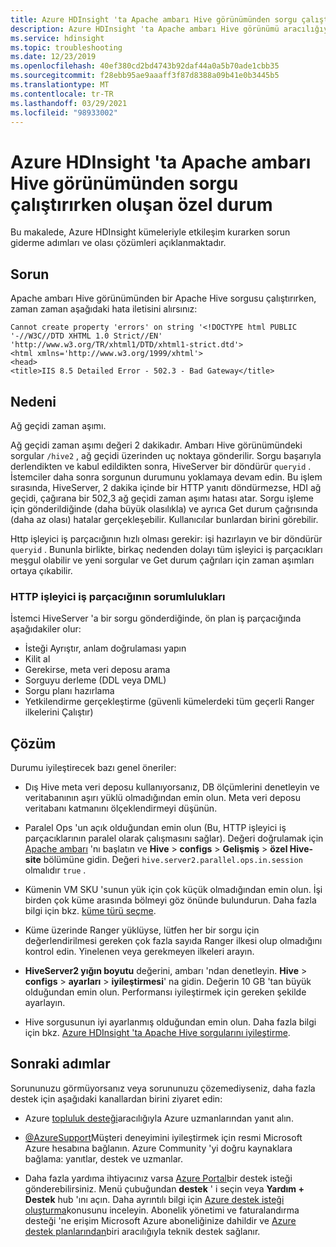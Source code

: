 ```yaml
---
title: Azure HDInsight 'ta Apache ambarı Hive görünümünden sorgu çalıştırırken oluşan özel durum
description: Azure HDInsight 'ta Apache ambarı Hive görünümü aracılığıyla Apache Hive sorguları çalıştırırken sorun giderme adımları.
ms.service: hdinsight
ms.topic: troubleshooting
ms.date: 12/23/2019
ms.openlocfilehash: 40ef380cd2bd4743b92daf44a0a5b70ade1cbb35
ms.sourcegitcommit: f28ebb95ae9aaaff3f87d8388a09b41e0b3445b5
ms.translationtype: MT
ms.contentlocale: tr-TR
ms.lasthandoff: 03/29/2021
ms.locfileid: "98933002"
---
```

# <a name="exception-when-running-queries-from-apache-ambari-hive-view-in-azure-hdinsight"></a>Azure HDInsight 'ta Apache ambarı Hive görünümünden sorgu çalıştırırken oluşan özel durum

Bu makalede, Azure HDInsight kümeleriyle etkileşim kurarken sorun giderme adımları ve olası çözümleri açıklanmaktadır.

## <a name="issue"></a>Sorun

Apache ambarı Hive görünümünden bir Apache Hive sorgusu çalıştırırken, zaman zaman aşağıdaki hata iletisini alırsınız:

```error
Cannot create property 'errors' on string '<!DOCTYPE html PUBLIC '-//W3C//DTD XHTML 1.0 Strict//EN' 'http://www.w3.org/TR/xhtml1/DTD/xhtml1-strict.dtd'>
<html xmlns='http://www.w3.org/1999/xhtml'>
<head>
<title>IIS 8.5 Detailed Error - 502.3 - Bad Gateway</title>
```

## <a name="cause"></a>Nedeni

Ağ geçidi zaman aşımı.

Ağ geçidi zaman aşımı değeri 2 dakikadır. Ambarı Hive görünümündeki sorgular `/hive2` , ağ geçidi üzerinden uç noktaya gönderilir. Sorgu başarıyla derlendikten ve kabul edildikten sonra, HiveServer bir döndürür `queryid` . İstemciler daha sonra sorgunun durumunu yoklamaya devam edin. Bu işlem sırasında, HiveServer, 2 dakika içinde bir HTTP yanıtı döndürmezse, HDI ağ geçidi, çağırana bir 502,3 ağ geçidi zaman aşımı hatası atar. Sorgu işleme için gönderildiğinde (daha büyük olasılıkla) ve ayrıca Get durum çağrısında (daha az olası) hatalar gerçekleşebilir. Kullanıcılar bunlardan birini görebilir.

Http işleyici iş parçacığının hızlı olması gerekir: işi hazırlayın ve bir döndürür `queryid` . Bununla birlikte, birkaç nedenden dolayı tüm işleyici iş parçacıkları meşgul olabilir ve yeni sorgular ve Get durum çağrıları için zaman aşımları ortaya çıkabilir.

### <a name="responsibilities-of-the-http-handler-thread"></a>HTTP işleyici iş parçacığının sorumlulukları

İstemci HiveServer 'a bir sorgu gönderdiğinde, ön plan iş parçacığında aşağıdakiler olur:

* İsteği Ayrıştır, anlam doğrulaması yapın
* Kilit al
* Gerekirse, meta veri deposu arama
* Sorguyu derleme (DDL veya DML)
* Sorgu planı hazırlama
* Yetkilendirme gerçekleştirme (güvenli kümelerdeki tüm geçerli Ranger ilkelerini Çalıştır)

## <a name="resolution"></a>Çözüm

Durumu iyileştirecek bazı genel öneriler:

* Dış Hive meta veri deposu kullanıyorsanız, DB ölçümlerini denetleyin ve veritabanının aşırı yüklü olmadığından emin olun. Meta veri deposu veritabanı katmanını ölçeklendirmeyi düşünün.

* Paralel Ops 'un açık olduğundan emin olun (Bu, HTTP işleyici iş parçacıklarının paralel olarak çalışmasını sağlar). Değeri doğrulamak için [Apache ambarı](../hdinsight-hadoop-manage-ambari.md) 'nı başlatın ve **Hive**  >  **configs**  >  **Gelişmiş**  >  **özel Hive-site** bölümüne gidin. Değeri `hive.server2.parallel.ops.in.session` olmalıdır `true` .

* Kümenin VM SKU 'sunun yük için çok küçük olmadığından emin olun. İşi birden çok küme arasında bölmeyi göz önünde bulundurun. Daha fazla bilgi için bkz. [küme türü seçme](../hdinsight-capacity-planning.md#choose-a-cluster-type).

* Küme üzerinde Ranger yüklüyse, lütfen her bir sorgu için değerlendirilmesi gereken çok fazla sayıda Ranger ilkesi olup olmadığını kontrol edin. Yinelenen veya gerekmeyen ilkeleri arayın.

* **HiveServer2 yığın boyutu** değerini, ambarı 'ndan denetleyin. **Hive**  >  **configs**  >  **ayarları**  >  **iyileştirmesi**' na gidin. Değerin 10 GB 'tan büyük olduğundan emin olun. Performansı iyileştirmek için gereken şekilde ayarlayın.

* Hive sorgusunun iyi ayarlanmış olduğundan emin olun. Daha fazla bilgi için bkz. [Azure HDInsight 'ta Apache Hive sorgularını iyileştirme](../hdinsight-hadoop-optimize-hive-query.md).

## <a name="next-steps"></a>Sonraki adımlar

Sorununuzu görmüyorsanız veya sorununuzu çözemediyseniz, daha fazla destek için aşağıdaki kanallardan birini ziyaret edin:

* Azure [topluluk desteği](https://azure.microsoft.com/support/community/)aracılığıyla Azure uzmanlarından yanıt alın.

* [@AzureSupport](https://twitter.com/azuresupport)Müşteri deneyimini iyileştirmek için resmi Microsoft Azure hesabına bağlanın. Azure Community 'yi doğru kaynaklara bağlama: yanıtlar, destek ve uzmanlar.

* Daha fazla yardıma ihtiyacınız varsa [Azure Portal](https://portal.azure.com/?#blade/Microsoft_Azure_Support/HelpAndSupportBlade/)bir destek isteği gönderebilirsiniz. Menü çubuğundan **destek** ' i seçin veya **Yardım + Destek** hub 'ını açın. Daha ayrıntılı bilgi için [Azure destek isteği oluşturma](../../azure-portal/supportability/how-to-create-azure-support-request.md)konusunu inceleyin. Abonelik yönetimi ve faturalandırma desteği 'ne erişim Microsoft Azure aboneliğinize dahildir ve [Azure destek planlarından](https://azure.microsoft.com/support/plans/)biri aracılığıyla teknik destek sağlanır.